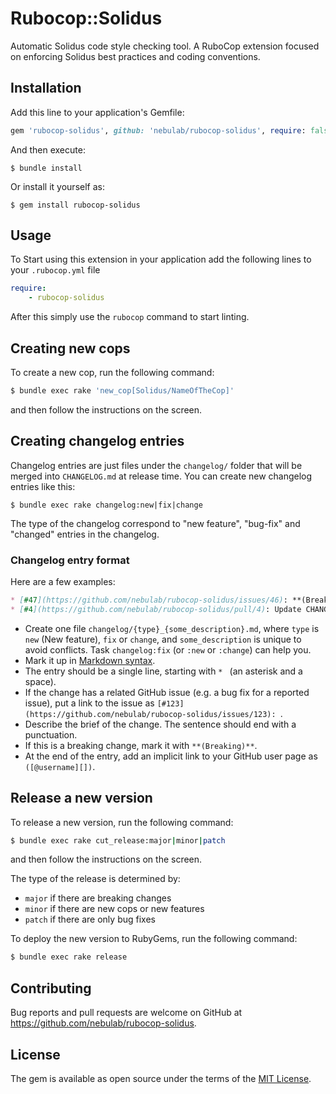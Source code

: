 # Rubocop::Solidus

Automatic Solidus code style checking tool.
A RuboCop extension focused on enforcing Solidus best practices and coding conventions.

## Installation

Add this line to your application's Gemfile:

```ruby
gem 'rubocop-solidus', github: 'nebulab/rubocop-solidus', require: false
```

And then execute:

    $ bundle install

Or install it yourself as:

    $ gem install rubocop-solidus

## Usage

To Start using this extension in your application add the following lines to your `.rubocop.yml` file

```yaml
require:
    - rubocop-solidus
```

After this simply use the `rubocop` command to start linting.

## Creating new cops

To create a new cop, run the following command:

```bash
$ bundle exec rake 'new_cop[Solidus/NameOfTheCop]'
```

and then follow the instructions on the screen.

## Creating changelog entries

Changelog entries are just files under the `changelog/` folder that will be merged
into `CHANGELOG.md` at release time. You can create new changelog entries like this:

```console
$ bundle exec rake changelog:new|fix|change
```

The type of the changelog correspond to "new feature", "bug-fix" and "changed" entries in the changelog.

### Changelog entry format

Here are a few examples:

```markdown
* [#47](https://github.com/nebulab/rubocop-solidus/issues/46): **(Breaking)** Remove support for old Ruby versions. ([@MassimilianoLattanzio][])
* [#4](https://github.com/nebulab/rubocop-solidus/pull/4): Update CHANGELOG. ([@piyushswain][])
```

* Create one file `changelog/{type}_{some_description}.md`, where `type` is `new` (New feature), `fix` or `change`, and `some_description` is unique to avoid conflicts. Task `changelog:fix` (or `:new` or `:change`) can help you.
* Mark it up in [Markdown syntax][1].
* The entry should be a single line, starting with `* ` (an asterisk and a space).
* If the change has a related GitHub issue (e.g. a bug fix for a reported issue), put a link to the issue as `[#123](https://github.com/nebulab/rubocop-solidus/issues/123): `.
* Describe the brief of the change. The sentence should end with a punctuation.
* If this is a breaking change, mark it with `**(Breaking)**`.
* At the end of the entry, add an implicit link to your GitHub user page as `([@username][])`.

## Release a new version

To release a new version, run the following command:

```bash
$ bundle exec rake cut_release:major|minor|patch
```

and then follow the instructions on the screen.

The type of the release is determined by:
- `major` if there are breaking changes
- `minor` if there are new cops or new features
- `patch` if there are only bug fixes

To deploy the new version to RubyGems, run the following command:

```bash
$ bundle exec rake release
```

## Contributing

Bug reports and pull requests are welcome on GitHub at https://github.com/nebulab/rubocop-solidus.

## License

The gem is available as open source under the terms of the [MIT License](https://opensource.org/licenses/MIT).

[1]: https://www.markdownguide.org/basic-syntax/
